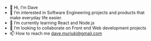 - 👋 Hi, I’m Dave
- 👀 I’m interested in Software Engineering projects and products that make everyday life easier.
- 🌱 I’m currently learning React and Node.js
- 💞️ I’m looking to collaborate on Front end Web development projects
- 📫 How to reach me dave.muriuki@gmail.com

<!---
DavePaul21/DavePaul21 is a ✨ special ✨ repository because its `README.md` (this file) appears on your GitHub profile.
You can click the Preview link to take a look at your changes.
--->
